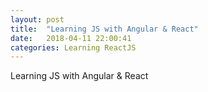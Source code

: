 ```yaml
---
layout: post
title:  "Learning JS with Angular & React"
date:   2018-04-11 22:00:41
categories: Learning ReactJS
---
```


Learning JS with Angular & React
